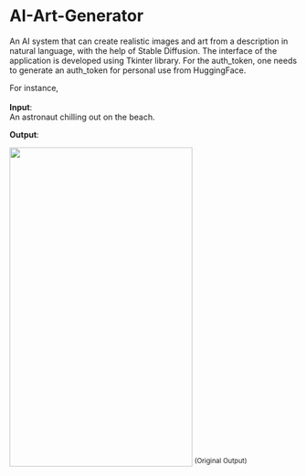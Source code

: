 # AI-Art-Generator
An AI system that can create realistic images and art from a description in natural language, with the help of Stable Diffusion. 
The interface of the application is developed using Tkinter library. 
For the auth_token, one needs to generate an auth_token for personal use from HuggingFace.


For instance,
<br />
<br />
<b>Input</b>:
<br />An astronaut chilling out on the beach.


<b>Output</b>:

<img src="https://user-images.githubusercontent.com/83728289/208257739-8ad7cbbe-e545-466d-b3c1-d67dd621aa4e.png" width="320" height="560">
<sup>(Original Output)</sup>
